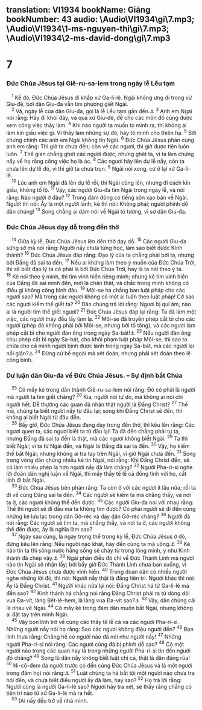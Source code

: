translation: VI1934
bookName: Giăng 
bookNumber: 43
audio: \Audio\VI1934\gi\7.mp3; \Audio\VI1934\1-ms-nguyen-thi\gi\7.mp3; \Audio\VI1934\2-ms-david-dong\gi\7.mp3
-------

<div class="title"><h1>7</h1><h3>Đức Chúa Jêsus tại Giê-ru-sa-lem trong ngày lễ Lều tạm</h3></div>
<span class="verse gi_7_1"> <sup>1</sup> Kế đó, Đức Chúa Jêsus đi khắp xứ Ga-li-lê. Ngài không ưng đi trong xứ Giu-đê, bởi dân Giu-đa vẫn tìm phương giết Ngài. <br/></span>
<span class="verse gi_7_2"> <sup>2</sup> Vả, ngày lễ của dân Giu-đa, gọi là lễ Lều tạm gần đến.<a data-toggle="tooltip" data-placement="bottom" title="Le 23:34; Phu 16:13">⚓</a></span>
<span class="verse gi_7_3"><sup>3</sup> Anh em Ngài nói rằng: Hãy đi khỏi đây, và qua xứ Giu-đê, để cho các môn đồ cũng được xem công việc thầy làm. </span>
<span class="verse gi_7_4"><sup>4</sup> Khi nào người ta muốn tỏ mình ra, thì không ai làm kín giấu việc gì. Vì thầy làm những sự đó, hãy tỏ mình cho thiên hạ. </span>
<span class="verse gi_7_5"><sup>5</sup> Bởi chưng chính các anh em Ngài không tin Ngài. </span>
<span class="verse gi_7_6"><sup>6</sup> Đức Chúa Jêsus phán cùng anh em rằng: Thì giờ ta chưa đến; còn về các ngươi, thì giờ được tiện luôn luôn. </span>
<span class="verse gi_7_7"><sup>7</sup> Thế gian chẳng ghét các ngươi được; nhưng ghét ta, vì ta làm chứng nầy về họ rằng công việc họ là ác. </span>
<span class="verse gi_7_8"><sup>8</sup> Các ngươi hãy lên dự lễ nầy, còn ta chưa lên dự lễ đó, vì thì giờ ta chưa trọn. </span>
<span class="verse gi_7_9"><sup>9</sup> Ngài nói xong, cứ ở lại xứ Ga-li-lê. <br/></span>
<span class="verse gi_7_10"> <sup>10</sup> Lúc anh em Ngài đã lên dự lễ rồi, thì Ngài cũng lên, nhưng đi cách kín giấu, không tố lộ. </span>
<span class="verse gi_7_11"><sup>11</sup> Vậy, các người Giu-đa tìm Ngài trong ngày lễ, và nói rằng: Nào người ở đâu? </span>
<span class="verse gi_7_12"><sup>12</sup> Trong đám đông có tiếng xôn xao bàn về Ngài. Người thì nói: Ấy là một người lành; kẻ thì nói: Không phải; người phỉnh dỗ dân chúng! </span>
<span class="verse gi_7_13"><sup>13</sup> Song chẳng ai dám nói về Ngài tỏ tường, vì sợ dân Giu-đa. <br/></span>
<div class="title"><h3>Đức Chúa Jêsus dạy dỗ trong đền thờ</h3></div>
<span class="verse gi_7_14"> <sup>14</sup> Giữa kỳ lễ, Đức Chúa Jêsus lên đền thờ dạy dỗ. </span>
<span class="verse gi_7_15"><sup>15</sup> Các người Giu-đa sững sờ mà nói rằng: Người nầy chưa từng học, làm sao biết được Kinh thánh? </span>
<span class="verse gi_7_16"><sup>16</sup> Đức Chúa Jêsus đáp rằng: Đạo lý của ta chẳng phải bởi ta, nhưng bởi Đấng đã sai ta đến. </span>
<span class="verse gi_7_17"><sup>17</sup> Nếu ai khứng làm theo ý muốn của Đức Chúa Trời, thì sẽ biết đạo lý ta có phải là bởi Đức Chúa Trời, hay là ta nói theo ý ta. </span>
<span class="verse gi_7_18"><sup>18</sup> Kẻ nói theo ý mình, thì tìm vinh hiển riêng mình; nhưng kẻ tìm vinh hiển của Đấng đã sai mình đến, mới là chân thật, và chắc trong mình không có điều gì không công bình đâu. </span>
<span class="verse gi_7_19"><sup>19</sup> Môi-se há chẳng ban luật pháp cho các ngươi sao? Mà trong các ngươi không có một ai tuân theo luật pháp! Cớ sao các ngươi kiếm thế giết ta? </span>
<span class="verse gi_7_20"><sup>20</sup> Dân chúng trả lời rằng: Ngươi bị quỉ ám, nào ai là người tìm thế giết ngươi? </span>
<span class="verse gi_7_21"><sup>21</sup> Đức Chúa Jêsus đáp lại rằng: Ta đã làm một việc, các ngươi thảy đều lấy làm lạ. </span>
<span class="verse gi_7_22"><sup>22</sup> Môi-se đã truyền phép cắt bì cho các ngươi (phép đó không phải bởi Môi-se, nhưng bởi tổ tông), và các ngươi làm phép cắt bì cho người đàn ông trong ngày Sa-bát!<a data-toggle="tooltip" data-placement="bottom" title="Le 12:3; Sa 17:10">⚓</a></span>
<span class="verse gi_7_23"><sup>23</sup> Nếu người đàn ông chịu phép cắt bì ngày Sa-bát, cho khỏi phạm luật pháp Môi-se, thì sao ta chữa cho cả mình người bịnh được lành trong ngày Sa-bát, mà các ngươi lại nổi giận?<a data-toggle="tooltip" data-placement="bottom" title="Gi 5:9">⚓</a></span>
<span class="verse gi_7_24"><sup>24</sup> Đừng cứ bề ngoài mà xét đoán, nhưng phải xét đoán theo lẽ công bình. <br/></span>
<div class="title"><h3>Dư luận dân Giu-đa về Đức Chúa Jêsus. – Sự định bắt Chúa</h3></div>
<span class="verse gi_7_25"> <sup>25</sup> Có mấy kẻ trong dân thành Giê-ru-sa-lem nói rằng: Đó có phải là người mà người ta tìm giết chăng? </span>
<span class="verse gi_7_26"><sup>26</sup> Kìa, người nói tự do, mà không ai nói chi người hết. Dễ thường các quan đã nhận thật người là Đấng Christ? </span>
<span class="verse gi_7_27"><sup>27</sup> Thế mà, chúng ta biết người nầy từ đâu lại; song khi Đấng Christ sẽ đến, thì không ai biết Ngài từ đâu đến. <br/></span>
<span class="verse gi_7_28"> <sup>28</sup> Bấy giờ, Đức Chúa Jêsus đang dạy trong đền thờ, thì kêu lên rằng: Các ngươi quen ta, các ngươi biết ta từ đâu lại! Ta đã đến chẳng phải tự ta, nhưng Đấng đã sai ta đến là thật, mà các ngươi không biết Ngài. </span>
<span class="verse gi_7_29"><sup>29</sup> Ta thì biết Ngài; vì ta từ Ngài đến, và Ngài là Đấng đã sai ta đến. </span>
<span class="verse gi_7_30"><sup>30</sup> Vậy, họ kiếm thế bắt Ngài; nhưng không ai tra tay trên Ngài, vì giờ Ngài chưa đến. </span>
<span class="verse gi_7_31"><sup>31</sup> Song trong vòng dân chúng nhiều kẻ tin Ngài, nói rằng: Khi Đấng Christ đến, sẽ có làm nhiều phép lạ hơn người nầy đã làm chăng? </span>
<span class="verse gi_7_32"><sup>32</sup> Người Pha-ri-si nghe lời đoàn dân nghị luận về Ngài, thì mấy thầy tế lễ cả đồng tình với họ, cắt lính đi bắt Ngài. <br/></span>
<span class="verse gi_7_33"> <sup>33</sup> Đức Chúa Jêsus bèn phán rằng: Ta còn ở với các ngươi ít lâu nữa; rồi ta đi về cùng Đấng sai ta đến. </span>
<span class="verse gi_7_34"><sup>34</sup> Các ngươi sẽ kiếm ta mà chẳng thấy, và nơi ta ở, các ngươi không thể đến được. </span>
<span class="verse gi_7_35"><sup>35</sup> Các người Giu-đa nói với nhau rằng: Thế thì người sẽ đi đâu mà ta không tìm được? Có phải người sẽ đi đến cùng những kẻ lưu lạc trong dân Gờ-réc và dạy dân Gờ-réc chăng? </span>
<span class="verse gi_7_36"><sup>36</sup> Người đã nói rằng: Các ngươi sẽ tìm ta, mà chẳng thấy, và nơi ta ở, các ngươi không thể đến được, ấy là nghĩa làm sao? <br/></span>
<span class="verse gi_7_37"> <sup>37</sup> Ngày sau cùng, là ngày trọng thể trong kỳ lễ, Đức Chúa Jêsus ở đó, đứng kêu lên rằng: Nếu người nào khát, hãy đến cùng ta mà uống.<a data-toggle="tooltip" data-placement="bottom" title="Le 23:36">⚓</a></span>
<span class="verse gi_7_38"><sup>38</sup> Kẻ nào tin ta thì sông nước hằng sống sẽ chảy từ trong lòng mình, y như Kinh thánh đã chép vậy.<a data-toggle="tooltip" data-placement="bottom" title="Exe 47:1; Xa 14:8">⚓</a></span>
<span class="verse gi_7_39"><sup>39</sup> Ngài phán điều đó chỉ về Đức Thánh Linh mà người nào tin Ngài sẽ nhận lấy; bởi bấy giờ Đức Thánh Linh chưa ban xuống, vì Đức Chúa Jêsus chưa được vinh hiển. </span>
<span class="verse gi_7_40"><sup>40</sup> Trong đoàn dân có nhiều người nghe những lời đó, thì nói: Người nầy thật là đấng tiên tri. Người khác thì nói: Ấy là Đấng Christ. </span>
<span class="verse gi_7_41"><sup>41</sup> Người khác nữa lại nói: Đấng Christ há từ Ga-li-lê mà đến sao? </span>
<span class="verse gi_7_42"><sup>42</sup> Kinh thánh há chẳng nói rằng Đấng Christ phải ra từ dòng dõi vua Đa-vít, làng Bết-lê-hem, là làng vua Đa-vít sao?<a data-toggle="tooltip" data-placement="bottom" title="2Sa 7:12; Mi 5:2">⚓</a></span>
<span class="verse gi_7_43"><sup>43</sup> Vậy, dân chúng cãi lẽ nhau về Ngài. </span>
<span class="verse gi_7_44"><sup>44</sup> Có mấy kẻ trong đám dân muốn bắt Ngài, nhưng không ai đặt tay trên mình Ngài. <br/></span>
<span class="verse gi_7_45"> <sup>45</sup> Vậy bọn lính trở về cùng các thầy tế lễ cả và các người Pha-ri-si. Những người nầy hỏi họ rằng: Sao các ngươi không điệu người đến? </span>
<span class="verse gi_7_46"><sup>46</sup> Bọn lính thưa rằng: Chẳng hề có người nào đã nói như người nầy! </span>
<span class="verse gi_7_47"><sup>47</sup> Những người Pha-ri-si nói rằng: Các ngươi cũng đã bị phỉnh dỗ sao? </span>
<span class="verse gi_7_48"><sup>48</sup> Có một người nào trong các quan hay là trong những người Pha-ri-si tin đến người đó chăng? </span>
<span class="verse gi_7_49"><sup>49</sup> Song lũ dân nầy không biết luật chi cả, thật là dân đáng rủa! </span>
<span class="verse gi_7_50"><sup>50</sup> Ni-cô-đem (là người trước có đến cùng Đức Chúa Jêsus và là một người trong đám họ) nói rằng:<a data-toggle="tooltip" data-placement="bottom" title="Gi 3:1-2">⚓</a></span>
<span class="verse gi_7_51"><sup>51</sup> Luật chúng ta há bắt tội một người nào chưa tra hỏi đến, và chưa biết điều người ấy đã làm, hay sao? </span>
<span class="verse gi_7_52"><sup>52</sup> Họ trả lời rằng: Ngươi cũng là người Ga-li-lê sao? Ngươi hãy tra xét, sẽ thấy rằng chẳng có tiên tri nào từ xứ Ga-li-lê mà ra hết. <br/></span>
<span class="verse gi_7_53"> <sup>53</sup> (Ai nấy đều trở về nhà mình. <br/></span>

